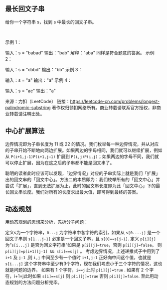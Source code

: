 ## 最长回文子串

给你一个字符串 s，找到 s 中最长的回文子串。

 

示例 1：

输入：s = "babad"
输出："bab"
解释："aba" 同样是符合题意的答案。
示例 2：

输入：s = "cbbd"
输出："bb"
示例 3：

输入：s = "a"
输出："a"
示例 4：

输入：s = "ac"
输出："a"

来源：力扣（LeetCode）
链接：https://leetcode-cn.com/problems/longest-palindromic-substring
著作权归领扣网络所有。商业转载请联系官方授权，非商业转载请注明出处。


## 中心扩展算法
边界情况即为子串长度为 11 或 22 的情况。我们枚举每一种边界情况，并从对应的子串开始不断地向两边扩展。如果两边的字母相同，我们就可以继续扩展，例如从 `P(i+1,j-1)P(i+1,j−1)` 扩展到 `P(i,j)P(i,j)`；如果两边的字母不同，我们就可以停止扩展，因为在这之后的子串都不能是回文串了。

聪明的读者此时应该可以发现，「边界情况」对应的子串实际上就是我们「扩展」出的回文串的「回文中心」。方法二的本质即为：我们枚举所有的「回文中心」并尝试「扩展」，直到无法扩展为止，此时的回文串长度即为此「回文中心」下的最长回文串长度。我们对所有的长度求出最大值，即可得到最终的答案。


## 动态规划
用动态规划的思想来分析，先拆分子问题：

定义s为一个字符串，`0...j` 为字符串中各字符的索引，如果从 `s[0....j]` 是一个回文子串则 `s[1...j-1]` 必定是一个回文子串，且 `s[0]==s[j-1]`.
定义 `p[i][j]` 为“`s[i...j]` 是否为回文字符串”如果是 `p[i][j]=true`，否则 `p[i][j]=false`。 则 `p[i][j]=p[i+1][j-1] && s[i]==s[j]` 。
考虑边界情况，上述递推式子中用到了 `i+1` 及 `j-1` ,则 `i,j` 中间至少有一个值时 `i+1,j-1` 正好向中间这个值，也就是 `s[i...j]` 这个字符串中至少有3个字符，现在我们考虑小于三个字符的情况，这也就是问题的边界。
如果有 1 个字符，`i==j` 此时 `p[i][j]=true` .
如果有 2 个字符，i+1=j此时如果 `s[i]==s[j]` 则 `p[i][j]=true` 否则 `p[i][j]=false`.
至此用动态规划的方法问题分析完毕。

